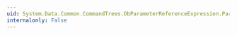 ```yaml
---
uid: System.Data.Common.CommandTrees.DbParameterReferenceExpression.ParameterName
internalonly: False
---
```

